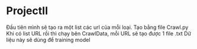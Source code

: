 # ProjectII
Đầu tiên mình sẽ tạo ra một list các url của mỗi loại. Tạo bằng file Crawl.py
Khi có list URL rồi thì chạy bên CrawlData, mỗi URL sẽ tạo được 1 file .txt
Dữ liệu này sẽ dùng để training model
